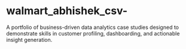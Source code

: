 # walmart_abhishek_csv-
A portfolio of business-driven data analytics case studies designed to demonstrate skills in customer profiling, dashboarding, and actionable insight generation.
